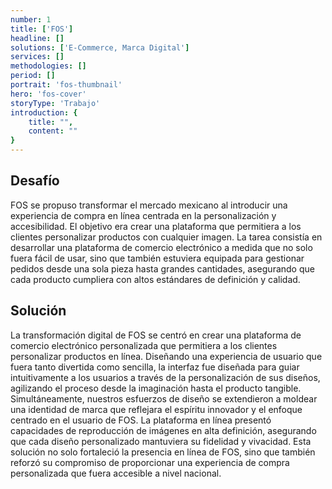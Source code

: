 ```yaml
---
number: 1
title: ['FOS']
headline: []
solutions: ['E-Commerce, Marca Digital']
services: []
methodologies: []
period: []
portrait: 'fos-thumbnail'
hero: 'fos-cover'
storyType: 'Trabajo'
introduction: {
    title: "",
    content: ""
}
---
```


## Desafío

FOS se propuso transformar el mercado mexicano al introducir una experiencia de compra en línea centrada en la personalización y accesibilidad. El objetivo era crear una plataforma que permitiera a los clientes personalizar productos con cualquier imagen. La tarea consistía en desarrollar una plataforma de comercio electrónico a medida que no solo fuera fácil de usar, sino que también estuviera equipada para gestionar pedidos desde una sola pieza hasta grandes cantidades, asegurando que cada producto cumpliera con altos estándares de definición y calidad.

## Solución

La transformación digital de FOS se centró en crear una plataforma de comercio electrónico personalizada que permitiera a los clientes personalizar productos en línea. Diseñando una experiencia de usuario que fuera tanto divertida como sencilla, la interfaz fue diseñada para guiar intuitivamente a los usuarios a través de la personalización de sus diseños, agilizando el proceso desde la imaginación hasta el producto tangible. Simultáneamente, nuestros esfuerzos de diseño se extendieron a moldear una identidad de marca que reflejara el espíritu innovador y el enfoque centrado en el usuario de FOS. La plataforma en línea presentó capacidades de reproducción de imágenes en alta definición, asegurando que cada diseño personalizado mantuviera su fidelidad y vivacidad. Esta solución no solo fortaleció la presencia en línea de FOS, sino que también reforzó su compromiso de proporcionar una experiencia de compra personalizada que fuera accesible a nivel nacional.
